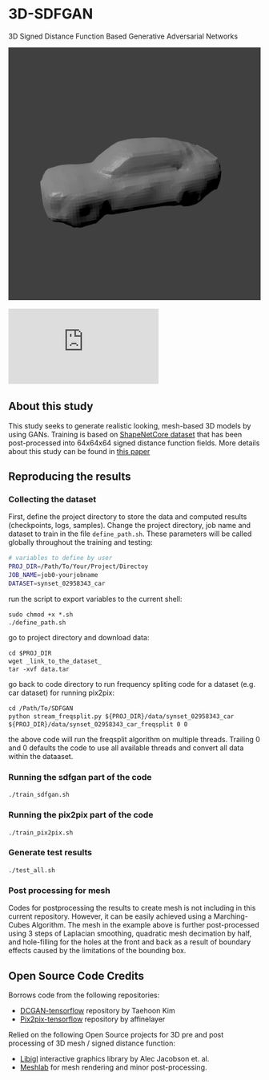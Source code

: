 # 3D-SDFGAN
3D Signed Distance Function Based Generative Adversarial Networks  

![Image of Car Sample](https://github.com/maxjiang93/SDFGAN/blob/combined/images/car_01.gif)

![3D Model of Above Car Sample](https://github.com/maxjiang93/SDFGAN/blob/combined/images/car_sample.stl)

## About this study
This study seeks to generate realistic looking, mesh-based 3D models by using GANs. Training is based on [ShapeNetCore dataset](https://www.shapenet.org/) that has been post-processed into 64x64x64 signed distance function fields. More details about this study can be found in [this paper](https://arxiv.org/abs/1709.07581)

## Reproducing the results
### Collecting the dataset
First, define the project directory to store the data and computed results (checkpoints, logs, samples). Change the project directory, job name and dataset to train in the file `define_path.sh`. These parameters will be called globally throughout the training and testing:
```bash
# variables to define by user
PROJ_DIR=/Path/To/Your/Project/Directoy
JOB_NAME=job0-yourjobname
DATASET=synset_02958343_car
```
run the script to export variables to the current shell:
```
sudo chmod +x *.sh
./define_path.sh
```
go to project directory and download data:
```
cd $PROJ_DIR
wget _link_to_the_dataset_
tar -xvf data.tar
```
go back to code directory to run frequency spliting code for a dataset (e.g. car dataset) for running pix2pix:
```
cd /Path/To/SDFGAN
python stream_freqsplit.py ${PROJ_DIR}/data/synset_02958343_car ${PROJ_DIR}/data/synset_02958343_car_freqsplit 0 0
```
the above code will run the freqsplit algorithm on multiple threads. Trailing 0 and 0 defaults the code to use all available threads and convert all data within the dataaset.

### Running the sdfgan part of the code
```
./train_sdfgan.sh
```
### Running the pix2pix part of the code
```
./train_pix2pix.sh
```
### Generate test results
```
./test_all.sh
```
### Post processing for mesh
Codes for postprocessing the results to create mesh is not including in this current repository. However, it can be easily achieved using a Marching-Cubes Algorithm. The mesh in the example above is further post-processed using 3 steps of Laplacian smoothing, quadratic mesh decimation by half, and hole-filling for the holes at the front and back as a result of boundary effects caused by the limitations of the bounding box.

## Open Source Code Credits
Borrows code from the following repositories:
 * [DCGAN-tensorflow](http://carpedm20.github.io/) repository by Taehoon Kim
 * [Pix2pix-tensorflow](https://github.com/affinelayer/pix2pix-tensorflow) repository by affinelayer

Relied on the following Open Source projects for 3D pre and post processing of 3D mesh / signed distance function:
 * [Libigl](https://github.com/libigl/libigl) interactive graphics library by Alec Jacobson et. al.
 * [Meshlab](http://www.meshlab.net/) for mesh rendering and minor post-processing.
